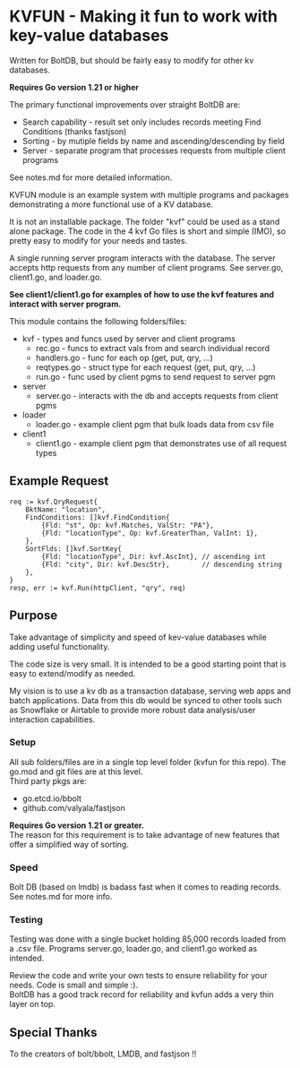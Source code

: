 # KVFUN - Making it fun to work with key-value databases 
Written for BoltDB, but should be fairly easy to modify for other kv databases.  

**Requires Go version 1.21 or higher**  

The primary functional improvements over straight BoltDB are:
* Search capability - result set only includes records meeting Find Conditions (thanks fastjson) 
* Sorting - by mutiple fields by name and ascending/descending by field
* Server - separate program that processes requests from multiple client programs  

See notes.md for more detailed information.

KVFUN module is an example system with multiple programs and packages demonstrating a more functional use of a KV database. 

It is not an installable package. The folder "kvf" could be used as a stand alone package. The code in the 4 kvf Go files is short and simple (IMO), so pretty easy to modify for your needs and tastes. 
   
A single running server program interacts with the database. The server accepts http requests from any number of client programs. See server.go, client1.go, and loader.go. 
 
**See client1/client1.go for examples of how to use the kvf features and interact with server program.**

This module contains the following folders/files:  
* kvf - types and funcs used by server and client programs
    * rec.go - funcs to extract vals from and search individual record  
    * handlers.go - func for each op (get, put, qry, ...)
    * reqtypes.go - struct type for each request (get, put, qry, ...)
	* run.go - func used by client pgms to send request to server pgm
* server 
    * server.go - interacts with the db and accepts requests from client pgms     
* loader 
    * loader.go - example client pgm that bulk loads data from csv file 
* client1
    * client1.go - example client pgm that demonstrates use of all request types    

## Example Request    

```
req := kvf.QryRequest{
	BktName: "location",
	FindConditions: []kvf.FindCondition{
		{Fld: "st", Op: kvf.Matches, ValStr: "PA"},
		{Fld: "locationType", Op: kvf.GreaterThan, ValInt: 1},
	},
	SortFlds: []kvf.SortKey{
		{Fld: "locationType", Dir: kvf.AscInt}, // ascending int
		{Fld: "city", Dir: kvf.DescStr},        // descending string
	},
}
resp, err := kvf.Run(httpClient, "qry", req)
```  

## Purpose 
Take advantage of simplicity and speed of kev-value databases while adding useful functionality. 

The code size is very small. It is intended to be a good starting point that is easy to extend/modify as needed.  

My vision is to use a kv db as a transaction database, serving web apps and batch applications. Data from this db would be synced to other tools such as Snowflake or Airtable to provide more robust data analysis/user interaction capabilities.

### Setup  

All sub folders/files are in a single top level folder (kvfun for this repo). The go.mod and git files are at this level.  
Third party pkgs are: 
* go.etcd.io/bbolt
* github.com/valyala/fastjson  

**Requires Go version 1.21 or greater.**  
The reason for this requirement is to take advantage of new features that offer a simplified way of sorting.  

### Speed  
Bolt DB (based on lmdb) is badass fast when it comes to reading records. See notes.md for more info. 
  
### Testing  
Testing was done with a single bucket holding 85,000 records loaded from a .csv file. 
Programs server.go, loader.go, and client1.go worked as intended.
 
Review the code and write your own tests to ensure reliability for your needs. Code is small and simple :).  
BoltDB has a good track record for reliability and kvfun adds a very thin layer on top.

## Special Thanks  
To the creators of bolt/bbolt, LMDB, and fastjson !!
